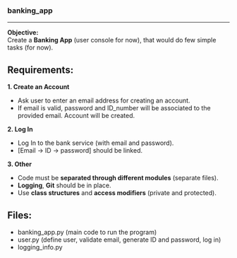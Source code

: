 ### banking_app
---
**Objective:**  
Create a **Banking App** (user console for now), that would do few simple tasks (for now).

## **Requirements:** 
**1. Create an Account**
 - Ask user to enter an email address for creating an account. 
 - If email is valid, password and ID_number will be associated to the provided email. Account will be created.

**2. Log In**
 - Log In to the bank service (with email and password). 
 - [Email -> ID -> password] should be linked.

**3. Other**
 - Code must be **separated through different modules** (separate files).
 - **Logging**, **Git** should be in place. 
 - Use **class structures** and **access modifiers** (private and protected).


## **Files:** 
 - banking_app.py (main code to run the program)
 - user.py (define user, validate email, generate ID and password, log in)
 - logging_info.py

 
 
